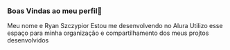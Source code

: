 ### Boas Vindas ao meu perfil🖤
Meu nome e Ryan Szczypior
Estou me desenvolvendo no Alura
Utilizo esse espaço para minha 
organização e compartilhamento
dos meus projtos desenvolvidos
